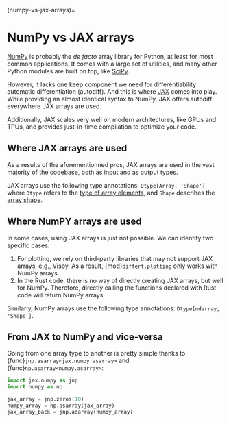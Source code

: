 (numpy-vs-jax-arrays)=
# NumPy vs JAX arrays

[NumPy](https://numpy.org/)
is probably the *de facto* array library for Python, at least
for most common applications. It comes with a large set of utilities,
and many other Python modules are built on top, like
[SciPy](https://scipy.org/).

However, it lacks one keep component we need for differentiability:
automatic differentiation (autodiff). And this is where
[JAX](https://github.com/google/jax) comes into play. While providing
an almost identical syntax to NumPy, JAX offers autodiff everywhere
JAX arrays are used.

Additionally, JAX scales very well on modern architectures, like GPUs and TPUs,
and provides just-in-time compilation to optimize your code.

## Where JAX arrays are used

As a results of the aforementionned pros, JAX arrays are used in the vast
majority of the codebase, both as input and as output types.

JAX arrays use the following type annotations:
`Dtype[Array, 'Shape']` where `Dtype` refers
to the 
[type of array elements](https://docs.kidger.site/jaxtyping/api/array/#dtype),
and `Shape` describes
the [array shape](https://docs.kidger.site/jaxtyping/api/array/#shape). 

## Where NumPY arrays are used

In some cases, using JAX arrays is just not possible.
We can identify two specific cases:

1. For plotting, we rely on third-party libraries that
   may not support JAX arrays, e.g., Vispy. As a result,
   {mod}`differt.plotting` only works with NumPy arrays.
2. In the Rust code, there is no way of directly creating JAX
   arrays, but well for NumPy. Therefore, directly calling the functions
   declared with Rust code will return NumPy arrays.

Similarly, NumPy arrays use the following type annotations:
`Dtype[ndarray, 'Shape']`.

## From JAX to NumPy and vice-versa

Going from one array type to another is pretty simple thanks
to {func}`jnp.asarray<jax.numpy.asarray>` and {func}`np.asarray<numpy.asarray>`:

```python
import jax.numpy as jnp
import numpy as np

jax_array = jnp.zeros(10)
numpy_array = np.asarray(jax_array)
jax_array_back = jnp.adarray(numpy_array)
```
